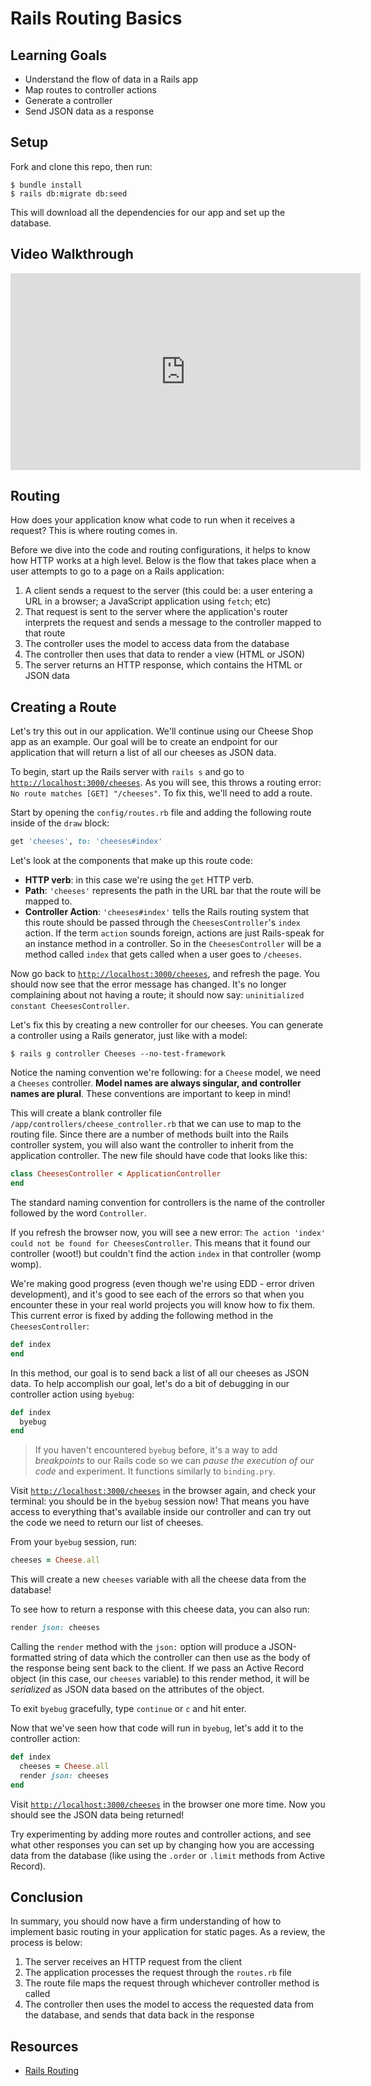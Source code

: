 # Rails Routing Basics

## Learning Goals

- Understand the flow of data in a Rails app
- Map routes to controller actions
- Generate a controller
- Send JSON data as a response

## Setup

Fork and clone this repo, then run:

```console
$ bundle install
$ rails db:migrate db:seed
```

This will download all the dependencies for our app and set up the database.

## Video Walkthrough

<iframe width="560" height="315" src="https://www.youtube.com/embed/ebA14bJAT88?rel=0&amp;showinfo=0" frameborder="0" allowfullscreen></iframe>

## Routing

How does your application know what code to run when it receives a request? This
is where routing comes in.

Before we dive into the code and routing configurations, it helps to know how
HTTP works at a high level. Below is the flow that takes place when a user
attempts to go to a page on a Rails application:

1. A client sends a request to the server (this could be: a user entering a URL
   in a browser; a JavaScript application using `fetch`; etc)
2. That request is sent to the server where the application's router interprets
   the request and sends a message to the controller mapped to that route
3. The controller uses the model to access data from the database
4. The controller then uses that data to render a view (HTML or JSON)
5. The server returns an HTTP response, which contains the HTML or JSON data

## Creating a Route

Let's try this out in our application. We'll continue using our Cheese Shop app
as an example. Our goal will be to create an endpoint for our application that
will return a list of all our cheeses as JSON data.

To begin, start up the Rails server with `rails s` and go to
[`http://localhost:3000/cheeses`](http://localhost:3000/cheeses). As you will
see, this throws a routing error: `No route matches [GET] "/cheeses"`. To fix
this, we'll need to add a route.

Start by opening the `config/routes.rb` file and adding the following route
inside of the `draw` block:

```rb
get 'cheeses', to: 'cheeses#index'
```

Let's look at the components that make up this route code:

- **HTTP verb**: in this case we're using the `get` HTTP verb.
- **Path**: `'cheeses'` represents the path in the URL bar that the route will be
  mapped to.
- **Controller Action**: `'cheeses#index'` tells the Rails routing system that
  this route should be passed through the `CheesesController`'s `index` action.
  If the term `action` sounds foreign, actions are just Rails-speak for an
  instance method in a controller. So in the `CheesesController` will be a method
  called `index` that gets called when a user goes to `/cheeses`.

Now go back to
[`http://localhost:3000/cheeses`](http://localhost:3000/cheeses), and refresh
the page. You should now see that the error message has changed. It's no longer
complaining about not having a route; it should now say:
`uninitialized constant CheesesController`.

Let's fix this by creating a new controller for our cheeses. You can generate a controller using a Rails generator, just like with a model:

```console
$ rails g controller Cheeses --no-test-framework
```

Notice the naming convention we're following: for a `Cheese` model, we need a
`Cheeses` controller. **Model names are always singular, and controller names
are plural**. These conventions are important to keep in mind!

This will create a blank controller file `/app/controllers/cheese_controller.rb`
that we can use to map to the routing file. Since there are a number of methods
built into the Rails controller system, you will also want the controller to
inherit from the application controller. The new file should have code that
looks like this:

```rb
class CheesesController < ApplicationController
end
```

The standard naming convention for controllers is the name of the controller followed by the word `Controller`.

If you refresh the browser now, you will see a new error:
`The action 'index' could not be found for CheesesController`. This means that
it found our controller (woot!) but couldn't find the action `index` in that
controller (womp womp).

We're making good progress (even though we're using EDD - error driven
development), and it's good to see each of the errors so that when you encounter
these in your real world projects you will know how to fix them. This current
error is fixed by adding the following method in the `CheesesController`:

```rb
def index
end
```

In this method, our goal is to send back a list of all our cheeses as JSON data.
To help accomplish our goal, let's do a bit of debugging in our controller action
using `byebug`:

```rb
def index
  byebug
end
```

> If you haven't encountered `byebug` before, it's a way to add _breakpoints_ to
> our Rails code so we can _pause the execution of our code_ and experiment. It
> functions similarly to `binding.pry`.

Visit [`http://localhost:3000/cheeses`](http://localhost:3000/cheeses) in the
browser again, and check your terminal: you should be in the `byebug` session
now! That means you have access to everything that's available inside our
controller and can try out the code we need to return our list of cheeses.

From your `byebug` session, run:

```rb
cheeses = Cheese.all
```

This will create a new `cheeses` variable with all the cheese data from the
database!

To see how to return a response with this cheese data, you can also run:

```rb
render json: cheeses
```

Calling the `render` method with the `json:` option will produce a
JSON-formatted string of data which the controller can then use as the body of
the response being sent back to the client. If we pass an Active Record object
(in this case, our `cheeses` variable) to this render method, it will be
_serialized_ as JSON data based on the attributes of the object.

To exit `byebug` gracefully, type `continue` or `c` and hit enter.

Now that we've seen how that code will run in `byebug`, let's add it to the
controller action:

```rb
def index
  cheeses = Cheese.all
  render json: cheeses
end
```

Visit [`http://localhost:3000/cheeses`](http://localhost:3000/cheeses) in the
browser one more time. Now you should see the JSON data being returned!

Try experimenting by adding more routes and controller actions, and see what
other responses you can set up by changing how you are accessing data from the
database (like using the `.order` or `.limit` methods from Active Record).

## Conclusion

In summary, you should now have a firm understanding of how to implement basic routing in your application for static pages. As a review, the process is below:

1. The server receives an HTTP request from the client
2. The application processes the request through the `routes.rb` file
3. The route file maps the request through whichever controller method is called
4. The controller then uses the model to access the requested data from the
   database, and sends that data back in the response

## Resources

- [Rails Routing](https://guides.rubyonrails.org/routing.html)
